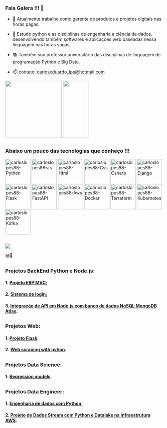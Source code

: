 ### Fala Galera !!! 👋
  
- 🔭 Atualmente trabalho como gerente de produtos e projetos digitais nas horas pagas.
  
- 🌱 Estudo python e as disciplinas de engenharia e ciência de dados, desenvolvendo também softwares e aplicações web baseadas nessa linguagem nas horas vagas.
  
- 📚 Também sou professor universitário das disciplinas de linguagem de programação Python e Big Data.
  
- 📫 contato: carloseduardo_lps@hotmail.com
  
<div>
  <a href="https://github.com/carloslopes88">
    <img height="180em" src="https://github-readme-stats.vercel.app/api?username=carloslopes88&show_icons=true&theme=tokyonight&include_all_commits=true&count_private=true"/>
    <img width="40%" height="180em" src="https://github-readme-stats.vercel.app/api/top-langs/?username=carloslopes88&layout=compact&langs_count=7&theme=tokyonight"/>
  </a>
</div>
<div>
  
</div>

##

### Abaixo um pouco das tecnologias que conheço !!!


<div align="flex">
  <img align="center" alt="carloslopes88-Python" height="80" width="80" src="https://skillicons.dev/icons?i=py">
  <img align="center" alt="carloslopes88-Js" height="80" width="80" src="https://skillicons.dev/icons?i=js">
  <img align="center" alt="carloslopes88-Html" height="80" width="80" src="https://skillicons.dev/icons?i=html">
  <img align="center" alt="carloslopes88-Css" height="80" width="80" src="https://skillicons.dev/icons?i=css">
  <img align="center" alt="carloslopes88-Csharp" height="80" width="80" src="https://skillicons.dev/icons?i=cs">
  <img align="center" alt="carloslopes88-Django" height="80" width="80" src="https://skillicons.dev/icons?i=django">
  <img align="center" alt="carloslopes88-Flask" height="80" width="80" src="https://skillicons.dev/icons?i=flask">
  <img align="center" alt="carloslopes88-FastAPI" height="80" width="80" src="https://skillicons.dev/icons?i=fastapi">
  <img align="center" alt="carloslopes88-Aws" height="80" width="80" src="https://skillicons.dev/icons?i=aws">
  <img align="center" alt="carloslopes88-Docker" height="80" width="80" src="https://skillicons.dev/icons?i=docker">
  <img align="center" alt="carloslopes88-Terraform" height="80" width="80" src="https://skillicons.dev/icons?i=terraform">
  <img align="center" alt="carloslopes88-Kubernetes" height="80" width="80" src="https://skillicons.dev/icons?i=kubernetes">
  <img align="center" alt="carloslopes88-Kafka" height="80" width="80" src="https://skillicons.dev/icons?i=kafka">
</div>

##

<div>
  <a href="https://www.linkedin.com/in/carlos-eduardo-lopes-planejamento-empresarial/" target="_blank"><img src="https://img.shields.io/badge/-LinkedIn-%230077B5?style=for-the-badge&logo=linkedin&logoColor=white" target="_blank"></a>
</div>  

😎🤙

##

### Projetos BackEnd Python e Node.js:

#### 1. [Projeto ERP MVC](https://github.com/CarlosLopes88/Projeto_ERP_MVC);

#### 2. [Sistema de login](https://github.com/CarlosLopes88/Projeto-Login-System);

#### 3. [Integração de API em Node.js com banco de dados NoSQL MongoDB Atlas](https://github.com/CarlosLopes88/API_Node_MongoDB).



##

### Projetos Web:

#### 1. [Projeto Flask](https://github.com/CarlosLopes88/Projeto_Flask).

#### 2. [Web scraping with pyhon](https://github.com/CarlosLopes88/Web_scraping_with_pyhon).

##

### Projetos Data Science:

#### 1. [Regression models](https://github.com/CarlosLopes88/Sales_forecast_regression_models).

##

### Projetos Data Engineer:

#### 1. [Engenharia de dados com Python](https://github.com/CarlosLopes88/data_engineer_python_project);
#### 2. [Projeto de Dados Stream com Python e Datalake na Infraestrutura AWS](https://github.com/CarlosLopes88/data_stream_with_python_aws_datalake).

##
